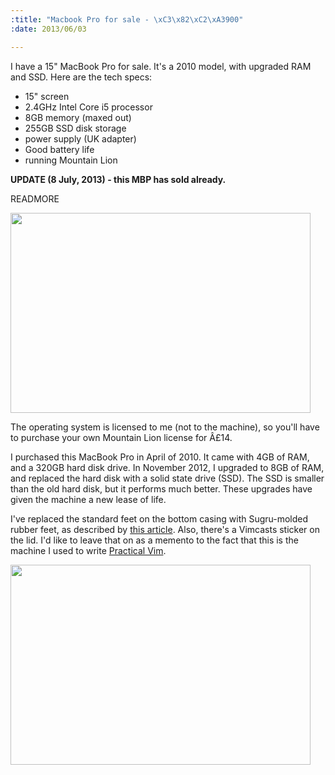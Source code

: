 ```yaml
--- 
:title: "Macbook Pro for sale - \xC3\x82\xC2\xA3900"
:date: 2013/06/03

---
```


I have a 15" MacBook Pro for sale. It's a 2010 model, with upgraded RAM and SSD. Here are the tech specs:

* 15" screen
* 2.4GHz Intel Core i5 processor
* 8GB memory (maxed out)
* 255GB SSD disk storage
* power supply (UK adapter)
* Good battery life
* running Mountain Lion

**UPDATE (8 July, 2013) - this MBP has sold already.**


READMORE

<img width="480" height="320" src="/images/blog/MBP_2010_screen.jpg"/>

The operating system is licensed to me (not to the machine), so you'll have to purchase your own Mountain Lion license for Â£14.

I purchased this MacBook Pro in April of 2010. It came with 4GB of RAM, and a 320GB hard disk drive. In November 2012, I upgraded to 8GB of RAM, and replaced the hard disk with a solid state drive (SSD). The SSD is smaller than the old hard disk, but it performs much better. These upgrades have given the machine a new lease of life.

I've replaced the standard feet on the bottom casing with Sugru-molded rubber feet, as described by [this article][sugru]. Also, there's a Vimcasts sticker on the lid. I'd like to leave that on as a memento to the fact that this is the machine I used to write [Practical Vim][pv].

<img width="480" height="320" src="/images/blog/MBP_2010_lid.jpg"/>

[sugru]: http://sugru.com/guides/replace-macbook-s-rubber-feet
[pv]: http://pragprog.com/book/dnvim/practical-vim